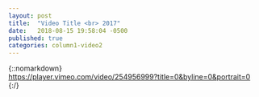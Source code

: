 ```yaml
---
layout: post
title:  "Video Title <br> 2017"
date:   2018-08-15 19:58:04 -0500
published: true
categories: column1-video2
---
```

{::nomarkdown}  
https://player.vimeo.com/video/254956999?title=0&byline=0&portrait=0
{:/}
